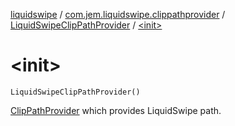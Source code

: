 [liquidswipe](../../index.md) / [com.jem.liquidswipe.clippathprovider](../index.md) / [LiquidSwipeClipPathProvider](index.md) / [&lt;init&gt;](./-init-.md)

# &lt;init&gt;

`LiquidSwipeClipPathProvider()`

[ClipPathProvider](../../com.jem.liquidswipe.base/-clip-path-provider/index.md) which provides LiquidSwipe path.


